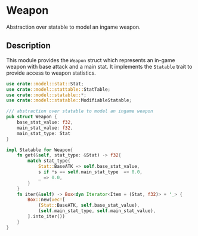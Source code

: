 # Weapon

Abstraction over statable to model an ingame weapon.

## Description

This module provides the `Weapon` struct which represents an in-game weapon with base attack and a main stat. It implements the `Statable` trait to provide access to weapon statistics.

```rust
use crate::model::stat::Stat;
use crate::model::stattable::StatTable;
use crate::model::statable::*;
use crate::model::statable::ModifiableStatable;

/// abstraction over statable to model an ingame weapon
pub struct Weapon {
    base_stat_value: f32,
    main_stat_value: f32,
    main_stat_type: Stat
}

impl Statable for Weapon{
    fn get(&self, stat_type: &Stat) -> f32{
        match stat_type{
            Stat::BaseATK => self.base_stat_value,
            s if *s == self.main_stat_type  => 0.0,
            _ => 0.0,
        }
    }
    fn iter(&self) -> Box<dyn Iterator<Item = (Stat, f32)> + '_> {
        Box::new(vec![
            (Stat::BaseATK, self.base_stat_value),
            (self.main_stat_type, self.main_stat_value),
        ].into_iter())
    }
}
``` 
